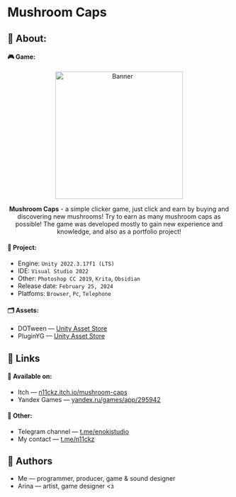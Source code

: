 # Mushroom Caps

## 🔸 About:

#### 🎮 Game:

<p align="center"><img src="https://kappa.lol/cwepW" alt="Banner" style="width: 30vw"></p>
<p align="center"><strong>Mushroom Caps</strong> - a simple clicker game, just click and earn by buying and discovering new mushrooms! Try to earn as many mushroom caps as possible! The game was developed mostly to gain new experience and knowledge, and also as a portfolio project!</p>

#### 🔧 Project:

- Engine: `Unity 2022.3.17f1 (LTS)`
- IDE: `Visual Studio 2022`
- Other: `Photoshop CC 2019`, `Krita`, `Obsidian`
- Release date: `February 25, 2024`
- Platfoms: `Browser`, `Pc`, `Telephone`

#### 🗂 Assets:
- DOTween — [Unity Asset Store](https://assetstore.unity.com/packages/tools/animation/dotween-hotween-v2-27676)
- PluginYG — [Unity Asset Store](https://assetstore.unity.com/packages/add-ons/pluginyg-yandex-game-integration-235877)

## 🔸 Links

#### 📌 Available on:

- Itch — [n11ckz.itch.io/mushroom-caps](https://n11ckz.itch.io/mushroom-caps)
- Yandex Games — [yandex.ru/games/app/295942](https://yandex.ru/games/app/295942)

#### 📌 Other:

- Telegram channel — [t.me/enokistudio](https://t.me/enokistudio)
- My contact — [t.me/n11ckz](https://t.me/n11ckz)

## 🔸 Authors

- Me — programmer, producer, game & sound designer
- Arina — artist, game designer <з
